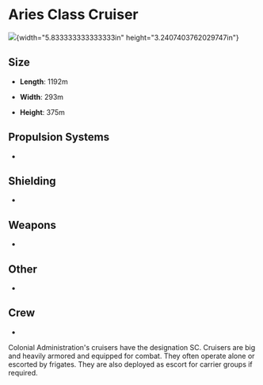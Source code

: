 Aries Class Cruiser
===================

![](media/image1.png){width="5.833333333333333in"
height="3.2407403762029747in"}

Size
----

-   **Length**: 1192m

-   **Width**: 293m

-   **Height**: 375m

Propulsion Systems
------------------

-   

Shielding
---------

-   

Weapons
-------

-   

Other
-----

-   

Crew
----

-   

Colonial Administration's cruisers have the designation SC. Cruisers are
big and heavily armored and equipped for combat. They often operate
alone or escorted by frigates. They are also deployed as escort for
carrier groups if required.
